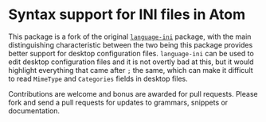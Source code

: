 # Syntax support for INI files in Atom

This package is a fork of the original [`language-ini`](https://github.com/jacobbednarz/atom-language-ini) package, with the main distinguishing characteristic between the two being this package provides better support for desktop configuration files. `language-ini` can be used to edit desktop configuration files and it is not overtly bad at this, but it would highlight everything that came after `;` the same, which can make it difficult to read `MimeType` and `Categories` fields in desktop files. 

Contributions are welcome and bonus are awarded for pull requests. Please fork and send a pull requests for updates to grammars, snippets or documentation.
